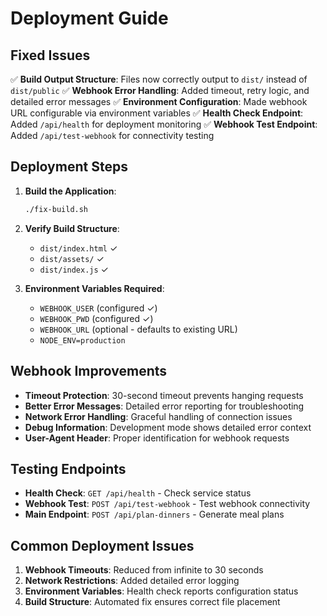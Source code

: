 # Deployment Guide

## Fixed Issues

✅ **Build Output Structure**: Files now correctly output to `dist/` instead of `dist/public`
✅ **Webhook Error Handling**: Added timeout, retry logic, and detailed error messages
✅ **Environment Configuration**: Made webhook URL configurable via environment variables
✅ **Health Check Endpoint**: Added `/api/health` for deployment monitoring
✅ **Webhook Test Endpoint**: Added `/api/test-webhook` for connectivity testing

## Deployment Steps

1. **Build the Application**:
   ```bash
   ./fix-build.sh
   ```

2. **Verify Build Structure**:
   - `dist/index.html` ✓
   - `dist/assets/` ✓
   - `dist/index.js` ✓

3. **Environment Variables Required**:
   - `WEBHOOK_USER` (configured ✓)
   - `WEBHOOK_PWD` (configured ✓)
   - `WEBHOOK_URL` (optional - defaults to existing URL)
   - `NODE_ENV=production`

## Webhook Improvements

- **Timeout Protection**: 30-second timeout prevents hanging requests
- **Better Error Messages**: Detailed error reporting for troubleshooting
- **Network Error Handling**: Graceful handling of connection issues
- **Debug Information**: Development mode shows detailed error context
- **User-Agent Header**: Proper identification for webhook requests

## Testing Endpoints

- **Health Check**: `GET /api/health` - Check service status
- **Webhook Test**: `POST /api/test-webhook` - Test webhook connectivity
- **Main Endpoint**: `POST /api/plan-dinners` - Generate meal plans

## Common Deployment Issues

1. **Webhook Timeouts**: Reduced from infinite to 30 seconds
2. **Network Restrictions**: Added detailed error logging
3. **Environment Variables**: Health check reports configuration status
4. **Build Structure**: Automated fix ensures correct file placement